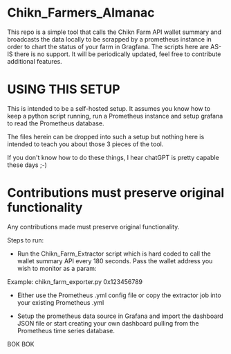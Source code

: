 # Chikn_Farmers_Almanac
This repo is a simple tool that calls the Chikn Farm API wallet summary and broadcasts the data locally to be scrapped by a prometheus instance in order to chart the status of your farm in Gragfana.  The scripts here are AS-IS there is no support. It will be periodically updated, feel free to contribute additional features.

# USING THIS SETUP
This is intended to be a self-hosted setup.  It assumes you know how to keep a python script running, run a Prometheus instance and setup grafana to read the Prometheus database.

The files herein can be dropped into such a setup but nothing here is intended to teach you about those 3 pieces of the tool.

If you don't know how to do these things, I hear chatGPT is pretty capable these days ;-)

# Contributions must preserve original functionality
Any contributions made must preserve original functionality.

Steps to run:
- Run the Chikn_Farm_Extractor script which is hard coded to call the wallet summary API every 180 seconds.  Pass the wallet address you wish to monitor as a param:

Example:
chikn_farm_exporter.py 0x123456789

- Either use the Prometheus .yml config file or copy the extractor job into your existing Prometheus .yml

- Setup the prometheus data source in Grafana and import the dashboard JSON file or start creating your own dashboard pulling from the Prometheus time series database.

BOK BOK
